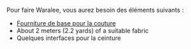 
Pour faire Waralee, vous aurez besoin des éléments suivants :

  - [Fourniture de base pour la couture](/docs/sewing/basic-sewing-supplies)
  - About 2 meters (2.2 yards) of a suitable fabric
  - Quelques interfaces pour la ceinture
